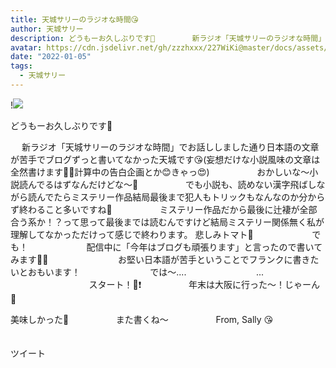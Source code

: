 ```yaml
---
title: 天城サリーのラジオな時間😘
author: 天城サリー
description: どうもーお久しぶりです🥰　　　　　新ラジオ「天城サリーのラジオな時間」でお話ししました通り日本語の文章が苦手でブログずっと書いてなかった天城です😘(妄想だけな小説風味の文章は全然書けます...
avatar: https://cdn.jsdelivr.net/gh/zzzhxxx/227WiKi@master/docs/assets/photo/avatar/sally.jpg
date: "2022-01-05"
tags:
  - 天城サリー
---
```


!![](https://cdn.jsdelivr.net/gh/zzzhxxx/227WiKi-image@master/blog-image/sally-2022-01-05_1.jpg)


どうもーお久しぶりです🥰
　
　
　
　

　
新ラジオ「天城サリーのラジオな時間」でお話ししました通り日本語の文章が苦手でブログずっと書いてなかった天城です😘(妄想だけな小説風味の文章は全然書けます✌🏻計算中の告白企画とか😊きゃっ😍)
　
　
　
　
おかしいな〜小説読んでるはずなんだけどな〜🧐
　
　
　
　
でも小説も、読めない漢字飛ばしながら読んでたらミステリー作品結局最後まで犯人もトリックもなんなのか分からず終わること多いですね🧐
　
　
　
　
ミステリー作品だから最後に辻褄が全部合う系か！？って思って最後までは読むんですけど結局ミステリー関係無く私が理解してなかっただけって感じで終わります。
悲しみトマト🍅
　
　
　
　
　
でも！
　
　
　
　
　
配信中に「今年はブログも頑張ります」と言ったので書いてみます💃🏻
　
　
　
　
　
　
お堅い日本語が苦手ということでフランクに書きたいとおもいます！
　
　
　
　
　
　
では〜....
　
　
　
　
　
　
...
　
　
　
　
　
　
　
スタート！🔔❗️
　
　
　
　
年末は大阪に行った〜！じゃーん🤪




美味しかった🥰
　
　
　
　
また書くね〜
　
　
　
　
From,
Sally 😘
　
　
　
　
　




ツイート




